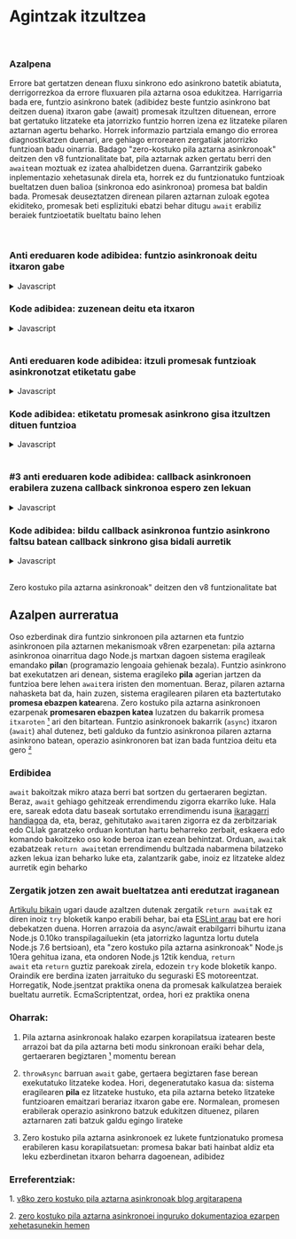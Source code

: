 # Agintzak itzultzea

<br/>

### Azalpena

Errore bat gertatzen denean fluxu sinkrono edo asinkrono batetik abiatuta, derrigorrezkoa da errore fluxuaren pila aztarna osoa edukitzea. Harrigarria bada ere, funtzio asinkrono batek (adibidez beste funtzio asinkrono bat deitzen duena) itxaron gabe (await) promesak itzultzen dituenean, errore bat gertatuko litzateke eta jatorrizko funtzio horren izena ez litzateke pilaren aztarnan agertu beharko. Horrek informazio partziala emango dio errorea diagnostikatzen duenari, are gehiago errorearen zergatiak jatorrizko funtzioan badu oinarria. Badago "zero-kostuko pila aztarna asinkronoak" deitzen den v8 funtzionalitate bat, pila aztarnak azken gertatu berri den `await`ean moztuak ez izatea ahalbidetzen duena. Garrantzirik gabeko inplementazio xehetasunak direla eta, horrek ez du funtzionatuko funtzioak bueltatzen duen balioa (sinkronoa edo asinkronoa) promesa bat baldin bada. Promesak deuseztatzen direnean pilaren aztarnan zuloak egotea ekiditeko, promesak beti esplizituki ebatzi behar ditugu `await` erabiliz beraiek funtzioetatik bueltatu baino lehen

<br/>

### Anti ereduaren kode adibidea: funtzio asinkronoak deitu itxaron gabe

<details><summary>Javascript</summary>
<p>

```javascript
async function asyncJaurti(mezua) {
  await null // benetako asinkronoa den zerbaiti itxaron beharra (begiratu #2 puntua)
  throw Error(mezua)
}

async function bueltatuItxaronGabe () {
  return asyncJaurti('bueltatuItxaronGabe falta da pilaren aztarnan')
}

// 👎 EZ du edukiko bueltatuItxaronGabe pilaren aztarnan
bueltatuItxaronGabe().catch(console.log)
```

erregistratuko du

```
Errorea: bueltatuItxaronGabe falta da pilaren aztarnan
    asyncJaurti-ren barruan ([...])
```
</p>
</details>

### Kode adibidea: zuzenean deitu eta itxaron

<details><summary>Javascript</summary>
<p>

```javascript
async function asyncJaurti(mezua) {
  await null // benetako asinkronoa den zerbaiti itxaron beharra (begiratu #2 puntua)
  throw Error(mezua)
}

async function bueltatuItxaronda() {
  return await asyncJaurti('zati guztiak edukiz')
}

// 👍bueltatuItxaronda edukiko du pilaren aztarnan
bueltatuItxaronda().catch(console.log)
```

erregistratuko du

```
Error: zati guztiak edukiz
    asyncJaurti-ren barruan ([...])
    bueltatuItxaronda-ren barruan ([...])
```

</p>
</details>

<br/>

### Anti ereduaren kode adibidea: itzuli promesak funtzioak asinkronotzat etiketatu gabe

<details><summary>Javascript</summary>
<p>

```javascript
async function asyncJaurti () {
  await null // benetako asinkronoa den zerbaiti itxaron beharra (begiratu #2 puntua)
  throw Error('syncFn falta da pilaren aztarnan')
}

function syncFn () {
  return asyncJaurti()
}

async function asyncFn () {
  return await syncFn()
}

// 👎 ez dut edukiko syncFn pilaren aztarnan promesak itzultzen dituelako sinkronizatzen den ari den bitartean
asyncFn().catch(console.log)
```

erregistratuko du

```
Error: syncFn falta da pilaren aztarnan
    asyncJaurti-ren barruan ([...])
    async asyncFn-en barruan ([...])
```

</p>
</details>

### Kode adibidea: etiketatu promesak asinkrono gisa itzultzen dituen funtzioa

<details><summary>Javascript</summary>
<p>

```javascript
async function asyncJaurti () {
  await null // benetako asinkronoa den zerbaiti itxaron beharra (begiratu #2 puntua)
  throw Error('zati guztiak edukiz')
}

async function syncEtikAsyncFnraAldatua() {
  return await asyncJaurti()
}

async function asyncFn () {
  return await syncEtikAsyncFnraAldatua()
}

// 👍 orain syncEtikAsyncFnraAldatua pilaren aztarnan agertuko da
asyncFn().catch(console.log)
```

erregistratuko du

```
Error: zati guztiak edukiz
    asyncJaurti-ren barruan ([...])
    syncEtikAsyncFnraAldatua-ren barruan ([...])
    async asyncFn-en barruan ([...])
```

</p>
</details>

</br>

### #3 anti ereduaren kode adibidea: callback asinkronoen erabilera zuzena callback sinkronoa espero zen lekuan

<details><summary>Javascript</summary>
<p>

```javascript
async function berreskuratuErabiltzailea (id) {
  await null
  if (!id) throw Error('pilaren aztarna falta da berreskuratuErabiltzailea deitu den lekuan')
  return {id}
}

const erabiltzaileIdak = [1, 2, 0, 3]

// 👎 pilaren aztarnak berreskuratuErabiltzailea funtzioa edukiko du baina ez du zehaztuko non izan den deitua
Promise.all(erabiltzaileIdak.map(berreskuratuErabiltzailea)).catch(console.log)
```

erregistratuko du

```
Error: pilaren aztarna falta da berreskuratuErabiltzailea deitu den lekuan
    berreskuratuErabiltzailea-en barruan ([...])
    async Promise.all-en barruan (index 2)
```

*Apunte bat*: pentsa liteke `Promise.all (index 2)`ek `berreskuratuErabiltzailea` deitua izan den lekua ulertzen lagundu dezakela, baina [guztiz ezberdina den v8ko akatsa](https://bugs.chromium.org/p/v8/issues/detail?id=9023) dela eta, `(index 2)` v8 barneko lerro bat da

</p>
</details>

### Kode adibidea: bildu callback asinkronoa funtzio asinkrono faltsu batean callback sinkrono gisa bidali aurretik

<details><summary>Javascript</summary>
<p>

*1.oharra*: callbacka deituko duen funtzioaren kodea kontrolatuz gero, soilik aldatu funtzio hau asinkronora eta gehitu `await` callback deiaren aurretik. Callbacka deitzen duen kodearen ardurandu ez zarela kontsideratu dut behean (edo honen aldaketa onartezina da adibidez atzeranzko-konpatibilitatea dela eta)

*2.oharra*: sarri, callback sinrkono bat espero den lekuetan callback asinkronoak erabiltzeak ez du inola ere funtzionatuko. Hau ez da funtzionatzen ez duen kodea nola konpontzeari buruz, kodea behar bezala funtzionatzen ari denean pilaren aztarna nola konpontzeari buruz baizik

```javascript
async function berreskuratuErabiltzailea (id) {
  await null
  if (!id) throw Error('zati guztiak edukiz')
  return {id}
}

const erabiltzaileIdak = [1, 2, 0, 3]

// 👍 orain azpiko lerroa pilaren aztarnan dago
Promise.all(erabiltzaileIdak.map(async id => await berreskuratuErabiltzailea(id))).catch(console.log)
```

erregistratuko du

```
Error: zati guztiak edukiz
    berreskuratuErabiltzailea-ren barruan ([...])
    async-en barruan ([...])
    async Promise.all-en barruan (index 2)
```

`map` barruko `await` explizituari esker, `async-ren barruan ([...])` lerroaren bukaerak `berreskuratuErabiltzailea` deitua izan den puntu zehatza adieraziko du

*Apunte bat*: `berreskuratuErabiltzailea` biltzen duen funtzio asinkrono batek `await` ahazten badu zerbait bueltatu aurretik (anti-eredua #1 + anti-eredua #3), zati bat bakarrik izango da mantendua pilaren aztarnan:


```javascript
[...]

// 👎 anti-pattern 1 + anti-pattern 3 - only one frame left in stacktrace
Promise.all(erabiltzaileIdak.map(async id => berreskuratuErabiltzailea(id))).catch(console.log)
```

erregistratuko du

```
Error: [...]
    berreskuratuErabiltzailea-ren barruan ([...])
```

</p>
</details>

<br/>

Zero kostuko pila aztarna asinkronoak" deitzen den v8 funtzionalitate bat

## Azalpen aurreratua

Oso ezberdinak dira funtzio sinkronoen pila aztarnen eta funtzio asinkronoen pila aztarnen mekanismoak v8ren ezarpenetan: pila aztarna asinkronoa oinarritua dago Node.js martxan dagoen sistema eragileak emandako **pila**n (programazio lengoaia gehienak bezala). Funtzio asinkrono bat exekutatzen ari denean, sistema eragileko **pila** agerian jartzen da funtzioa bere lehen `await`era iristen den momentuan. Beraz, pilaren aztarna nahasketa bat da, hain zuzen, sistema eragilearen pilaren eta baztertutako **promesa ebazpen katea**rena. Zero kostuko pila aztarna asinkronoen ezarpenak **promesaren ebazpen katea** luzatzen du bakarrik promesa `itxaroten` <span>[¹](#1)</span> ari den bitartean. Funtzio asinkronoek bakarrik (`async`) itxaron (`await`)  ahal dutenez, beti galduko da funtzio asinkronoa pilaren aztarna asinkrono batean, operazio asinkronoren bat izan bada funtzioa deitu eta gero <span>[²](#2)</span>

### Erdibidea

`await` bakoitzak mikro ataza berri bat sortzen du gertaeraren begiztan. Beraz, `await` gehiago gehitzeak errendimendu zigorra ekarriko luke. Hala ere, sareak edota datu baseak sortutako errendimendu isuna [ikaragarri handiagoa](https://colin-scott.github.io/personal_website/research/interactive_latency.html) da, eta, beraz, gehitutako `await`aren zigorra ez da zerbitzariak edo CLIak garatzeko orduan kontutan hartu beharreko zerbait, eskaera edo komando bakoitzeko oso kode beroa izan ezean behintzat. Orduan, `await`ak ezabatzeak `return await`etan errendimendu bultzada nabarmena bilatzeko azken lekua izan beharko luke eta, zalantzarik gabe, inoiz ez litzateke aldez aurretik egin beharko


### Zergatik jotzen zen await bueltatzea anti eredutzat iraganean

[Artikulu bikain](https://jakearchibald.com/2017/await-vs-return-vs-return-await/) ugari daude azaltzen dutenak zergatik `return await`ak ez diren inoiz `try` bloketik kanpo erabili behar, bai eta [ESLint arau](https://eslint.org/docs/rules/no-return-await) bat ere hori debekatzen duena. Horren arrazoia da async/await erabilgarri bihurtu izana Node.js 0.10ko transpilagailuekin (eta jatorrizko laguntza lortu dutela Node.js 7.6 bertsioan), eta "zero kostuko pila aztarna asinkronoak" Node.js 10era gehitua izana, eta ondoren Node.js 12tik kendua, `return await` eta `return` guztiz parekoak zirela, edozein `try` kode bloketik kanpo. Oraindik ere berdina izaten jarraituko du seguraski ES motoreentzat. Horregatik, Node.jsentzat praktika onena da promesak kalkulatzea beraiek bueltatu aurretik. EcmaScriptentzat, ordea, hori ez praktika onena

### Oharrak:

1. Pila aztarna asinkronoak halako ezarpen korapilatsua izatearen beste arrazoi bat da pila aztarna beti modu sinkronoan eraiki behar dela, gertaeraren begiztaren <span id="a1">[¹](#1)</span> momentu berean

2. `throwAsync` barruan `await` gabe, gertaera begiztaren fase berean exekutatuko litzateke kodea. Hori, degeneratutako kasua da: sistema eragilearen **pila** ez litzateke hustuko, eta pila aztarna beteko litzateke funtzioaren emaitzari berariaz itxaron gabe ere. Normalean, promesen erabilerak operazio asinkrono batzuk edukitzen dituenez, pilaren aztarnaren zati batzuk galdu egingo lirateke

3. Zero kostuko pila aztarna asinkronoek ez lukete funtzionatuko promesa erabileren kasu korapilatsuetan: promesa bakar bati hainbat aldiz eta leku ezberdinetan itxaron beharra dagoenean, adibidez


### Erreferentziak:
  <span id="1">1. </span>[v8ko zero kostuko pila aztarna asinkronoak blog argitarapena](https://v8.dev/blog/fast-async)
  <br>

  <span id="2">2. </span>[zero kostuko pila aztarna asinkronoei inguruko dokumentazioa ezarpen xehetasunekin hemen](
    https://docs.google.com/document/d/13Sy_kBIJGP0XT34V1CV3nkWya4TwYx9L3Yv45LdGB6Q/edit
  )
  <br>
